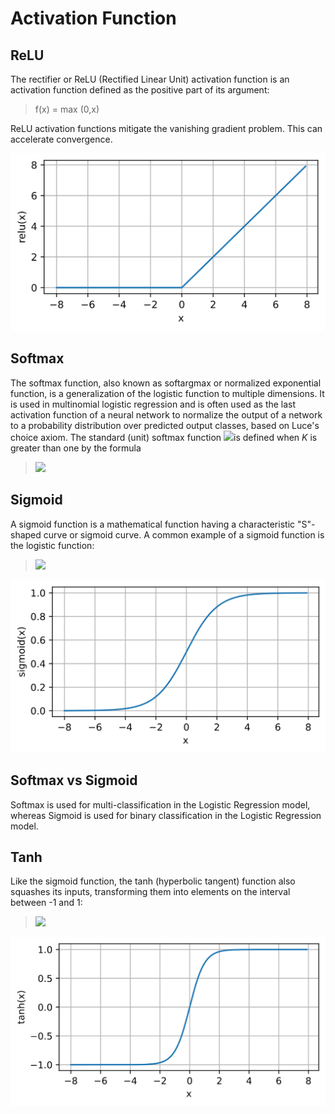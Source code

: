 # Activation Function

## ReLU

The rectifier or ReLU (Rectified Linear Unit) activation function is an activation function defined as the positive part of its argument: 
> f(x) = max (0,x)

ReLU activation functions mitigate the vanishing gradient problem. This can accelerate convergence.

<img src="./relu.svg" class="centerImage">


## Softmax

The softmax function, also known as softargmax or normalized exponential function, is a generalization of the logistic function to multiple dimensions. It is used in multinomial logistic regression and is often used as the last activation function of a neural network to normalize the output of a network to a probability distribution over predicted output classes, based on Luce's choice axiom. The standard (unit) softmax function <img src="https://render.githubusercontent.com/render/math?math={\displaystyle \sigma :\mathbb {R} ^{K}\to [0,1]^{K}}">is defined when *K* is greater than one by the formula
><img src="https://render.githubusercontent.com/render/math?math=\displaystyle \sigma (\mathbf {z} )_{i}={\frac {e^{z_{i}}}{\sum _{j=1}^{K}e^{z_{j}}}}\ \ \ \ {\text{ for }}i=1,\dotsc ,K{\text{ and }}\mathbf {z} =(z_{1},\dotsc ,z_{K})\in \mathbb {R} ^{K}"/>

## Sigmoid

A sigmoid function is a mathematical function having a characteristic "S"-shaped curve or sigmoid curve. A common example of a sigmoid function is the logistic function:

><img src="https://latex.codecogs.com/gif.latex?S(x)={\frac{1}{1+e^{-x}}}={\frac{e^{x}}{e^{x}+1}}=1-S(-x)"/>

<img src="./sigmoid.svg" class="centerImage">

## Softmax vs Sigmoid

Softmax is used for multi-classification in the Logistic Regression model, whereas Sigmoid is used for binary classification in the Logistic Regression model.

## Tanh

Like the sigmoid function, the tanh (hyperbolic tangent) function also squashes its inputs, transforming them into elements on the interval between -1 and 1:

><img src="https://latex.codecogs.com/gif.latex?tanh(x)={\frac{1 - e^{-2x}}{1 + e^{-2x}}}"/>

<img src="./tanh.svg" class="centerImage">
    